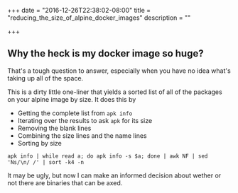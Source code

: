 +++
date = "2016-12-26T22:38:02-08:00"
title = "reducing_the_size_of_alpine_docker_images"
description = ""

+++

## Why the heck is my docker image so huge?

That's a tough question to answer, especially when you have no idea what's taking up all of the space.

This is a dirty little one-liner that yields a sorted list of all of the packages on your alpine image by size. It does this by

- Getting the complete list from `apk info`
- Iterating over the results to ask `apk` for its size
- Removing the blank lines
- Combining the size lines and the name lines
- Sorting by size

```
apk info | while read a; do apk info -s $a; done | awk NF | sed 'Ns/\n/ /' | sort -k4 -n
```

It may be ugly, but now I can make an informed decision about wether or not there are binaries that can be axed.
